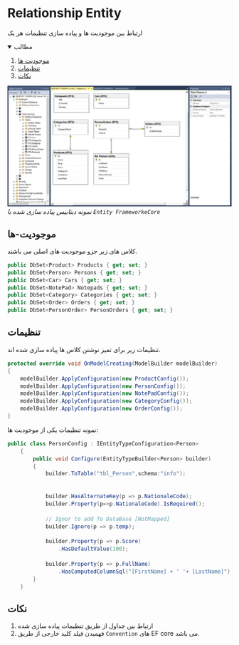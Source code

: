 # Relationship Entity
ارتباط بین موجودیت ها و پیاده سازی تنظیمات هر یک

<!-- TABLE OF CONTENTS -->
<details open="open">
  <summary>مطالب</summary>
  <ol>
    <li>
      <a href="#موجودیت-ها">موجودیت ها</a>    
    </li>
    <li>
      <a href="#تنظیمات">تنظیمات</a>
    </li>
    <li>
      <a href="#نکات">نکات</a>
    </li>
  </ol>
</details>


![تصویر دیتابیس و ارتباطات بین جداول](Page-3.jpg) <br/> *نمونه دیتابیس پیاده سازی شده با `Entity FrameworkeCore`*

<!-- موجودیت-ها -->
## موجودیت-ها
کلاس های زیر جزو موجودیت های اصلی می باشند.
```c#
public DbSet<Product> Products { get; set; }
public DbSet<Person> Persons { get; set; }
public DbSet<Car> Cars { get; set; }
public DbSet<NotePad> Notepads { get; set; }
public DbSet<Category> Categories { get; set; }
public DbSet<Order> Orders { get; set; }
public DbSet<PersonOrder> PersonOrders { get; set; }
```

<!-- تنظیمات -->
## تنظیمات
تنظیمات زیر برای تمیز نوشتن کلاس ها پیاده سازی شده اند.
```c#
protected override void OnModelCreating(ModelBuilder modelBuilder)
{
    modelBuilder.ApplyConfiguration(new ProductConfig());
    modelBuilder.ApplyConfiguration(new PersonConfig());
    modelBuilder.ApplyConfiguration(new NotePadConfig());
    modelBuilder.ApplyConfiguration(new CategoryConfig());
    modelBuilder.ApplyConfiguration(new OrderConfig());
}
```

نمونه تنظیمات یکی از موجودیت ها:
```c#
public class PersonConfig : IEntityTypeConfiguration<Person>
    {
        public void Configure(EntityTypeBuilder<Person> builder)
        {
            builder.ToTable("tbl_Person",schema:"info");
            

            builder.HasAlternateKey(p => p.NationaleCode);
            builder.Property(p=>p.NationaleCode).IsRequired();

            // Ignor to add To DataBase [NotMapped]
            builder.Ignore(p => p.temp);

            builder.Property(p => p.Score)
                .HasDefaultValue(100);

            builder.Property(p => p.FullName)
                .HasComputedColumnSql("[FirstName] + ' '+ [LastName]");
        }
    }
```

## نکات
1. ارتباط بین جداول از طریق تنظیمات پیاده سازی شده
2. فهمیدن فیلد کلید خارجی از طریق `Convention` های EF core  می باشد.
